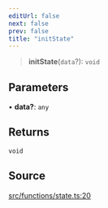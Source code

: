 ```yaml
---
editUrl: false
next: false
prev: false
title: "initState"
---
```


> **initState**(`data`?): `void`

## Parameters

• **data?**: `any`

## Returns

`void`

## Source

[src/functions/state.ts:20](https://github.com/relishinc/dill-pixel/blob/c79d8e8552aaa0f13a29535c819ae67d025b4669/src/functions/state.ts#L20)
